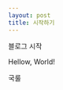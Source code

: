 ```yaml
---
layout: post
title: 시작하기
---
```


블로그 시작

<!--![_config.yml]({{ site.baseurl }}/images/config.png-->

Hellow, World!

국룰

